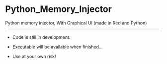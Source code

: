 # Python_Memory_Injector

Python memory injector, With Graphical UI (made in Red and Python)

----------------------------------------------

* Code is still in development.

* Executable will be available when finished...

* Use at your own risk!
